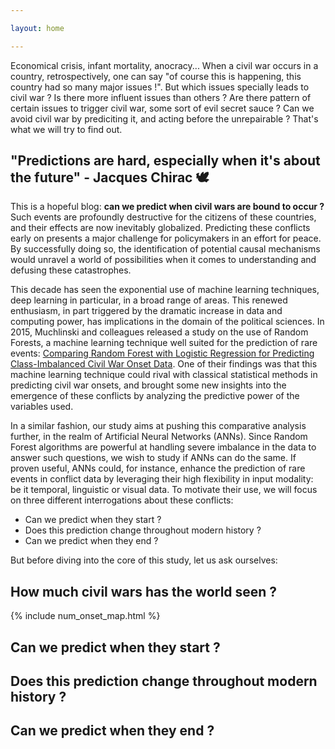 ```yaml
---

layout: home

---
```


Economical crisis, infant mortality, anocracy... When a civil war occurs in a country, retrospectively, one can say "of course this is happening, this country had so many major issues !". But which issues specially leads to civil war ? Is there more influent issues than others ? Are there pattern of certain issues to trigger civil war, some sort of evil secret sauce ? Can we avoid civil war by prediciting it, and acting before the unrepairable ? That's what we will try to find out.

## "Predictions are hard, especially when it's about the future" - Jacques Chirac 🕊

This is a hopeful blog: **can we predict when civil wars are bound to occur ?** Such events are profoundly destructive for the citizens of these countries, and their effects are now inevitably globalized. Predicting these conflicts early on presents a major challenge for policymakers in an effort for peace. By successfully doing so, the identification of potential causal mechanisms would unravel a world of possibilities when it comes to understanding and defusing these catastrophes.

This decade has seen the exponential use of machine learning techniques, deep learning in particular, in a broad range of areas. This renewed enthusiasm, in part triggered by the dramatic increase in data and computing power, has implications in the domain of the political sciences. In 2015, Muchlinski and colleagues released a study on the use of Random Forests, a machine learning technique well suited for the prediction of rare events: [Comparing Random Forest with Logistic Regression for Predicting Class-Imbalanced Civil War Onset Data](https://www.jstor.org/stable/24573207?seq=1). One of their findings was that this machine learning technique could rival with classical statistical methods in predicting civil war onsets, and brought some new insights into the emergence of these conflicts by analyzing the predictive power of the variables used.

In a similar fashion, our study aims at pushing this comparative analysis further, in the realm of Artificial Neural Networks (ANNs). Since Random Forest algorithms are powerful at handling severe imbalance in the data to answer such questions, we wish to study if ANNs can do the same. If proven useful, ANNs could, for instance, enhance the prediction of rare events in conflict data by leveraging their high flexibility in input modality: be it temporal, linguistic or visual data. To motivate their use, we will focus on three different interrogations about these conflicts:

* Can we predict when they start ?    
* Does this prediction change throughout modern history ?
* Can we predict when they end ?

But before diving into the core of this study, let us ask ourselves:

## How much civil wars has the world seen ?


{% include num_onset_map.html %}







## Can we predict when they start ?




## Does this prediction change throughout modern history ?







## Can we predict when they end ?
